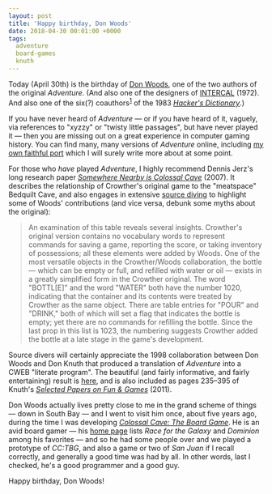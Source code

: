 ```yaml
---
layout: post
title: 'Happy birthday, Don Woods'
date: 2018-04-30 00:01:00 +0000
tags:
  adventure
  board-games
  knuth
---
```


Today (April 30th) is the birthday of [Don Woods](https://en.wikipedia.org/wiki/Don_Woods_(programmer)),
one of the two authors of the original _Adventure_. (And also one of the designers of [INTERCAL](https://en.wikipedia.org/wiki/INTERCAL) (1972).
And also one of the six(?) coauthors<sup>[1](http://www.catb.org/~esr/jargon/html/revision-history.html)</sup> of the 1983
[_Hacker's Dictionary_](https://amzn.to/2Vz0vmM).)

If you have never heard of _Adventure_ — or if you have heard of it, vaguely, via references to
"xyzzy" or "twisty little passages", but have never played it — then you are missing out on a great
experience in computer gaming history. You can find many, many versions of _Adventure_ online, including
[my own faithful port](http://quuxplusone.github.io/Advent/) which I will surely write more about at
some point.

For those who *have* played _Adventure_, I highly recommend Dennis Jerz's long research paper
[_Somewhere Nearby is Colossal Cave_](http://www.digitalhumanities.org/dhq/vol/001/2/000009/000009.html) (2007).
It describes the relationship of Crowther's original game to the "meatspace" Bedquilt Cave, and also engages
in extensive [source diving](https://nethackwiki.com/wiki/Source_diving) to highlight some of Woods' contributions
(and vice versa, debunk some myths about the original):

> An examination of this table reveals several insights. Crowther's original version contains no vocabulary
> words to represent commands for saving a game, reporting the score, or taking inventory of possessions;
> all these elements were added by Woods. One of the most versatile objects in the Crowther/Woods collaboration,
> the bottle — which can be empty or full, and refilled with water or oil — exists in a greatly simplified form
> in the Crowther original. The word "BOTTL[E]" and the word "WATER" both have the number 1020, indicating that
> the container and its contents were treated by Crowther as the same object. There are table entries for "POUR"
> and "DRINK," both of which will set a flag that indicates the bottle is empty; yet there are no commands for
> refilling the bottle. Since the last prop in this list is 1023, the numbering suggests Crowther added the
> bottle at a late stage in the game's development.

Source divers will certainly appreciate the 1998 collaboration between Don Woods and Don Knuth that produced a
translation of _Adventure_ into a CWEB "literate program". The beautiful (and fairly informative, and fairly
entertaining) result is [here](http://literateprogramming.com/adventure.pdf), and is also included as pages
235–395 of Knuth's [_Selected Papers on Fun & Games_](https://amzn.to/2RhoZTb) (2011).

Don Woods actually lives pretty close to me in the grand scheme of things — down in South Bay — and I went
to visit him once, about five years ago, during the time I was developing [_Colossal Cave: The Board Game_](https://amzn.to/2Ryo1kA).
He is an avid board gamer — his [home page](http://www.icynic.com/~don/) lists _Race for the Galaxy_
and _Dominion_ among his favorites — and so he had some people over and we played a prototype of _CC:TBG_,
and also a game or two of _San Juan_ if I recall correctly, and generally a good time was had by all.
In other words, last I checked, he's a good programmer and a good guy.

Happy birthday, Don Woods!
